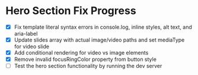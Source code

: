 # Hero Section Fix Progress

- [x] Fix template literal syntax errors in console.log, inline styles, alt text, and aria-label
- [x] Update slides array with actual image/video paths and set mediaType for video slide
- [x] Add conditional rendering for video vs image elements
- [x] Remove invalid focusRingColor property from button style
- [ ] Test the hero section functionality by running the dev server
